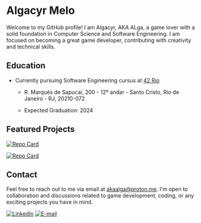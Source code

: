 # Algacyr Melo

Welcome to my GitHub profile! I am Algacyr, AKA ALga, a game lover with a solid
foundation in Computer Science and Software Engineering. I am focused on
becoming a great game developer, contributing with creativity and technical
skills.

## Education

- Currently pursuing Software Engineering cursus at [42 Rio](https://42.rio/)
  - R. Marquês de Sapucaí, 200 - 12º andar - Santo Cristo, Rio de Janeiro - RJ, 20210-072

  - Expected Graduation: 2024

## Featured Projects

[![Repo Card](https://github-readme-stats.vercel.app/api/pin/?username=algacyr-melo&repo=tennis-game&bg_color=0f380f&border_color=306230&icon_color=FFF&title_color=FFF&text_color=FFF)](https://github.com/algacyr-melo/tennis-game)

[![Repo Card](https://github-readme-stats.vercel.app/api/pin/?username=algacyr-melo&repo=brick-breaker&bg_color=0f380f&border_color=306230&icon_color=FFF&title_color=FFF&text_color=FFF)](https://github.com/algacyr-melo/brick-breaker)

## Contact

Feel free to reach out to me via email at akaalga@proton.me. I'm open to
collaboration and discussions related to game development, coding, or any
exciting projects you have in mind.

[![LinkedIn](https://img.shields.io/badge/LinkedIn-0077B5?style=for-the-badge&logo=linkedin&logoColor=white)](https://www.linkedin.com/in/algacyr-melo/)
[![E-mail](https://img.shields.io/badge/-Email-000?style=for-the-badge&logo=microsoft-outlook&logoColor=007BFF)](mailto:akaalga@proton.me)
